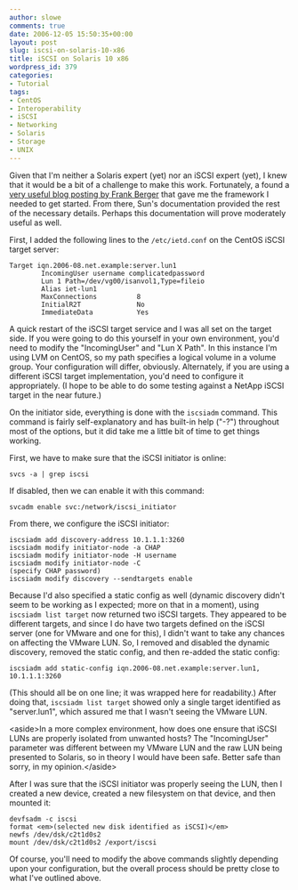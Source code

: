 ```yaml
---
author: slowe
comments: true
date: 2006-12-05 15:50:35+00:00
layout: post
slug: iscsi-on-solaris-10-x86
title: iSCSI on Solaris 10 x86
wordpress_id: 379
categories:
- Tutorial
tags:
- CentOS
- Interoperability
- iSCSI
- Networking
- Solaris
- Storage
- UNIX
---
```


Given that I'm neither a Solaris expert (yet) nor an iSCSI expert (yet), I knew that it would be a bit of a challenge to make this work. Fortunately, a found a [very useful blog posting by Frank Berger](http://www.fm-berger.de/blog/index.php/2006/08/) that gave me the framework I needed to get started. From there, Sun's documentation provided the rest of the necessary details. Perhaps this documentation will prove moderately useful as well.

First, I added the following lines to the `/etc/ietd.conf` on the CentOS iSCSI target server:

    Target iqn.2006-08.net.example:server.lun1
            IncomingUser username complicatedpassword
            Lun 1 Path=/dev/vg00/isanvol1,Type=fileio
            Alias iet-lun1
            MaxConnections          8
            InitialR2T              No
            ImmediateData           Yes

A quick restart of the iSCSI target service and I was all set on the target side. If you were going to do this yourself in your own environment, you'd need to modify the "IncomingUser" and "Lun X Path". In this instance I'm using LVM on CentOS, so my path specifies a logical volume in a volume group. Your configuration will differ, obviously. Alternately, if you are using a different iSCSI target implementation, you'd need to configure it appropriately. (I hope to be able to do some testing against a NetApp iSCSI target in the near future.)

On the initiator side, everything is done with the `iscsiadm` command. This command is fairly self-explanatory and has built-in help ("-?") throughout most of the options, but it did take me a little bit of time to get things working.

First, we have to make sure that the iSCSI initiator is online:

    svcs -a | grep iscsi

If disabled, then we can enable it with this command:

    svcadm enable svc:/network/iscsi_initiator

From there, we configure the iSCSI initiator:

    iscsiadm add discovery-address 10.1.1.1:3260
    iscsiadm modify initiator-node -a CHAP
    iscsiadm modify initiator-node -H username
    iscsiadm modify initiator-node -C
    (specify CHAP password)
    iscsiadm modify discovery --sendtargets enable

Because I'd also specified a static config as well (dynamic discovery didn't seem to be working as I expected; more on that in a moment), using `iscsiadm list target` now returned two iSCSI targets. They appeared to be different targets, and since I do have two targets defined on the iSCSI server (one for VMware and one for this), I didn't want to take any chances on affecting the VMware LUN. So, I removed and disabled the dynamic discovery, removed the static config, and then re-added the static config:

    iscsiadm add static-config iqn.2006-08.net.example:server.lun1,
    10.1.1.1:3260

(This should all be on one line; it was wrapped here for readability.) After doing that, `iscsiadm list target` showed only a single target identified as "server.lun1", which assured me that I wasn't seeing the VMware LUN.

&lt;aside&gt;In a more complex environment, how does one ensure that iSCSI LUNs are properly isolated from unwanted hosts? The "IncomingUser" parameter was different between my VMware LUN and the raw LUN being presented to Solaris, so in theory I would have been safe. Better safe than sorry, in my opinion.&lt;/aside&gt;

After I was sure that the iSCSI initiator was properly seeing the LUN, then I created a new device, created a new filesystem on that device, and then mounted it:

    devfsadm -c iscsi
    format <em>(selected new disk identified as iSCSI)</em>
    newfs /dev/dsk/c2t1d0s2
    mount /dev/dsk/c2t1d0s2 /export/iscsi

Of course, you'll need to modify the above commands slightly depending upon your configuration, but the overall process should be pretty close to what I've outlined above.
